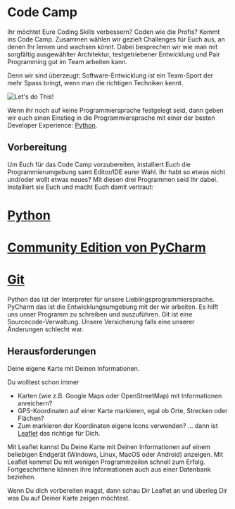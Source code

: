 # Code Camp
Ihr möchtet Eure Coding Skills verbessern? Coden wie die Profis? Kommt ins
Code Camp. Zusammen wählen wir gezielt Challenges für Euch aus, an 
denen Ihr lernen und wachsen könnt. Dabei besprechen wir wie man mit
sorgfältig ausgewählter Architektur, testgetriebener Entwicklung und 
Pair Programming gut im Team arbeiten kann. 

Denn wir sind überzeugt: Software-Entwicklung ist ein Team-Sport der mehr
Spass bringt, wenn man die richtigen Techniken kennt.

![Let's do This!][success-kid]

Wenn ihr noch auf keine Programmiersprache festgelegt seid, dann geben
wir euch einen Einstieg in die Programmiersprache mit einer der besten
Developer Experience: [Python](https://www.python.org/). 

## Vorbereitung
Um Euch für das Code Camp vorzubereiten, installiert Euch die Programmierumgebung samt Editor/IDE eurer Wahl. 
Ihr habt so etwas nicht und/oder wollt etwas neues? Mit diesen drei Programmen seid Ihr dabei. Installiert sie Euch und macht Euch damit vertraut:
# [Python](https://www.python.org/downloads/windows/) 
# [Community Edition von PyCharm](https://www.jetbrains.com/pycharm/download/)
# [Git](https://git-scm.com/downloads)

Python das ist der Interpreter für unsere Lieblingsprogrammiersprache. PyCharm das ist die Entwicklungsumgebung mit der wir arbeiten. Es hilft uns unser Programm zu schreiben und auszuführen. Git ist eine Sourcecode-Verwaltung. Unsere Versicherung falls eine unserer Änderungen schlecht war.

## Herausforderungen
Deine eigene Karte mit Deinen Informationen.

Du wolltest schon immer
* Karten (wie z.B. Google Maps oder OpenStreetMap) mit Informationen anreichern? 
* GPS-Koordinaten auf einer Karte markieren, egal ob Orte, Strecken oder Flächen? 
* Zum markieren der Koordinaten eigene Icons verwenden? 
... dann ist [Leaflet](https://leafletjs.com/) das richtige für Dich.

Mit Leaflet kannst Du Deine Karte mit Deinen Informationen auf einem beliebigen Endgerät
 (Windows, Linux, MacOS oder Android) anzeigen. Mit Leaflet kommst Du mit wenigen Programmzeilen
  schnell zum Erfolg. Fortgeschrittene können ihre Informationen auch 
 aus einer Datenbank beziehen.
 
Wenn Du dich vorbereiten magst, dann schau Dir Leaflet an und überleg Dir was Du auf Deiner Karte zeigen möchtest. 

[success-kid]: https://i.pinimg.com/originals/75/bd/f0/75bdf06df3fd6ddd9d3311d8cb2be029.jpg
